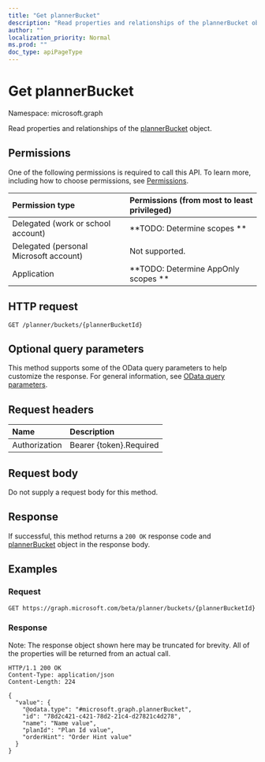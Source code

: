 ```yaml
---
title: "Get plannerBucket"
description: "Read properties and relationships of the plannerBucket object."
author: ""
localization_priority: Normal
ms.prod: ""
doc_type: apiPageType
---
```


# Get plannerBucket

Namespace: microsoft.graph

Read properties and relationships of the [plannerBucket](../resources/plannerbucket.md) object.

## Permissions
One of the following permissions is required to call this API. To learn more, including how to choose permissions, see [Permissions](/concepts/permissions-reference.md).

|Permission type|Permissions (from most to least privileged)|
|:---|:---|
|Delegated (work or school account)|**TODO: Determine scopes **|
|Delegated (personal Microsoft account)|Not supported.|
|Application|**TODO: Determine AppOnly scopes **|

## HTTP request
<!-- {
  "blockType": "ignored"
}
-->
``` http
GET /planner/buckets/{plannerBucketId}
```

## Optional query parameters
This method supports some of the OData query parameters to help customize the response. For general information, see [OData query parameters](/graph/query-parameters).

## Request headers
|Name|Description|
|:---|:---|
|Authorization|Bearer {token}.Required|

## Request body
Do not supply a request body for this method.

## Response
If successful, this method returns a `200 OK` response code and [plannerBucket](../resources/plannerbucket.md) object in the response body.

## Examples

### Request
<!-- {
  "blockType": "request",
  "name": "get_plannerbucket"
}
-->
``` http
GET https://graph.microsoft.com/beta/planner/buckets/{plannerBucketId}
```

### Response
Note: The response object shown here may be truncated for brevity. All of the properties will be returned from an actual call.
<!-- {
  "blockType": "response",
  "truncated": true,
  "@odata.type": "microsoft.graph.plannerBucket"
}
-->
``` http
HTTP/1.1 200 OK
Content-Type: application/json
Content-Length: 224

{
  "value": {
    "@odata.type": "#microsoft.graph.plannerBucket",
    "id": "78d2c421-c421-78d2-21c4-d27821c4d278",
    "name": "Name value",
    "planId": "Plan Id value",
    "orderHint": "Order Hint value"
  }
}
```

